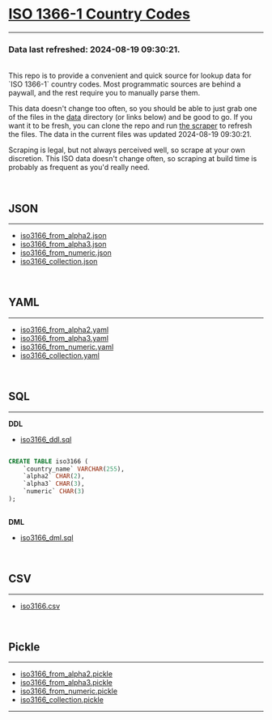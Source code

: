 # [ISO 1366-1 Country Codes](https://en.wikipedia.org/wiki/ISO_3166-1)

<hr>

### Data last refreshed: 2024-08-19 09:30:21.

<br>
This repo is to provide a convenient and quick source for lookup data for `ISO 1366-1` country codes.  Most programmatic sources are behind a paywall, and the rest require you to manually parse them.

This data doesn't change too often, so you should be able to just grab one of the files in the [data](data/) directory (or links below) and be good to go.  If you want it to be fresh, you can clone the repo and run [the scraper](source/scrape.py) to refresh the files.  The data in the current files was updated 2024-08-19 09:30:21.

Scraping is legal, but not always perceived well, so scrape at your own discretion.  This ISO data doesn't change often, so scraping at build time is probably as frequent as you'd really need.

<br>

## JSON

<hr>

- [iso3166_from_alpha2.json](data/json/iso3166_from_alpha2.json)
- [iso3166_from_alpha3.json](data/json/iso3166_from_alpha3.json)
- [iso3166_from_numeric.json](data/json/iso3166_from_numeric.json)
- [iso3166_collection.json](data/json/iso3166_collection.json)

<br>

## YAML

<hr>

- [iso3166_from_alpha2.yaml](data/yaml/iso3166_from_alpha2.yaml)
- [iso3166_from_alpha3.yaml](data/yaml/iso3166_from_alpha3.yaml)
- [iso3166_from_numeric.yaml](data/yaml/iso3166_from_numeric.yaml)
- [iso3166_collection.yaml](data/yaml/iso3166_collection.yaml)

<br>

## SQL

<hr>

**DDL**
- [iso3166_ddl.sql](data/sql/iso3166_ddl.sql)
```sql

CREATE TABLE iso3166 (
    `country_name` VARCHAR(255),
    `alpha2` CHAR(2),
    `alpha3` CHAR(3),
    `numeric` CHAR(3)
);
    
```

**DML**
- [iso3166_dml.sql](data/sql/iso3166_dml.sql)

<br>

## CSV

<hr>

- [iso3166.csv](data/csv/iso3166.csv)

<br>

## Pickle

<hr>

- [iso3166_from_alpha2.pickle](data/pickle/iso3166_from_alpha2.pickle)
- [iso3166_from_alpha3.pickle](data/pickle/iso3166_from_alpha3.pickle)
- [iso3166_from_numeric.pickle](data/pickle/iso3166_from_numeric.pickle)
- [iso3166_collection.pickle](data/pickle/iso3166_collection.pickle)

<hr>

<br>